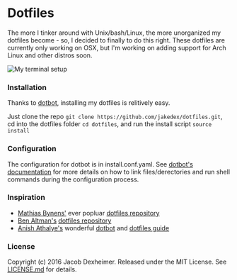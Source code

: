 # Dotfiles
The more I tinker around with Unix/bash/Linux, the more unorganized my dotfiles become - so, I decided to finally to do this right. These dotfiles are currently only working on OSX, but I'm working on adding support for Arch Linux and other distros soon.

![My terminal setup](http://www.jakedex.com/img/dotfiles2.png)
### Installation
Thanks to [dotbot](https://github.com/anishathalye/dotbot), installing my dotfiles is relitively easy.

Just clone the repo `git clone https://github.com/jakedex/dotfiles.git`, cd into the dotfiles folder `cd dotfiles`, and run the install script `source install`

### Configuration
The configuration for dotbot is in install.conf.yaml. See [dotbot's documentation](https://github.com/anishathalye/dotbot#configuration) for more details on how to link files/derectories and run shell commands during the configuration process.

### Inspiration
* [Mathias Bynens'](https://mathiasbynens.be/) ever popluar [dotfiles repository](https://github.com/mathiasbynens/dotfiles)
* [Ben Altman's](http://benalman.com/) [dotfiles repository](https://github.com/cowboy/dotfiles)
* [Anish Athalye's](http://www.anishathalye.com/) wonderful [dotbot](https://github.com/anishathalye/dotbot) and [dotfiles guide](http://www.anishathalye.com/2014/08/03/managing-your-dotfiles/)

### License
Copyright (c) 2016 Jacob Dexheimer. Released under the MIT License. See [LICENSE.md](https://github.com/jakedex/dotfiles/blob/master/LICENSE) for details.
